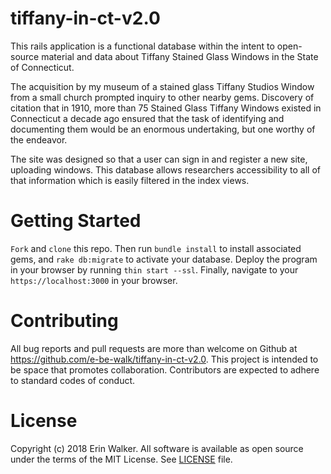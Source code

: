 # tiffany-in-ct-v2.0
This rails application is a functional database within the intent to open-source
material and data about Tiffany Stained Glass Windows in the State of Connecticut.

The acquisition by my museum of a stained glass Tiffany Studios Window from a small church prompted inquiry to other nearby gems. Discovery of citation that in 1910, more than 75 Stained Glass Tiffany Windows existed in Connecticut a decade ago ensured that the task of identifying and documenting them would be an enormous undertaking, but one worthy of the endeavor.

The site was designed so that a user can sign in and register a new site, uploading windows. This database allows researchers accessibility to all of that information which is easily filtered in the index views.  

# Getting Started

`Fork` and `clone` this repo.
Then run `bundle install` to install associated gems, and `rake db:migrate` to activate your database.
Deploy the program in your browser by running `thin start --ssl`.
Finally, navigate to your `https://localhost:3000` in your browser.

# Contributing

All bug reports and pull requests are more than welcome on Github at https://github.com/e-be-walk/tiffany-in-ct-v2.0. This project is intended to be space that promotes collaboration. Contributors are expected to adhere to standard codes of conduct.

# License

Copyright (c) 2018 Erin Walker. All software is available as open source under the terms of the MIT License. See [LICENSE](https://github.com/e-be-walk/tiffany-in-ct-v2.0/blob/master/LICENSE) file.
